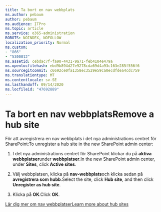 ```yaml
---
title: Ta bort en nav webbplats
ms.author: pebaum
author: pebaum
ms.audience: ITPro
ms.topic: article
ms.service: o365-administration
ROBOTS: NOINDEX, NOFOLLOW
localization_priority: Normal
ms.custom:
- "866"
- "5300012"
ms.assetid: cebdac7f-fa90-4431-9a71-feb4104e479a
ms.openlocfilehash: ebd9b894d27e9278cda69d4a93c163e285f556f6
ms.sourcegitcommit: c6692ce0fa1358ec3529e59ca0ecdfdea4cdc759
ms.translationtype: MT
ms.contentlocale: sv-SE
ms.lasthandoff: 09/14/2020
ms.locfileid: "47692889"
---
```

# <a name="remove-a-hub-site"></a><span data-ttu-id="cfdd3-102">Ta bort en nav webbplats</span><span class="sxs-lookup"><span data-stu-id="cfdd3-102">Remove a hub site</span></span>

<span data-ttu-id="cfdd3-103">För att avregistrera en nav webbplats i det nya administrations centret för SharePoint:</span><span class="sxs-lookup"><span data-stu-id="cfdd3-103">To unregister a hub site in the new SharePoint admin center:</span></span>
  
1. <span data-ttu-id="cfdd3-104">I det nya administrations centret för SharePoint klickar du på **aktiva webbplatser**under **webbplatser**.</span><span class="sxs-lookup"><span data-stu-id="cfdd3-104">In the new SharePoint admin center, under **Sites**, click **Active sites**.</span></span>

2. <span data-ttu-id="cfdd3-105">Välj webbplatsen, klicka på **nav-webbplats**och klicka sedan på **avregistrera som hubb**.</span><span class="sxs-lookup"><span data-stu-id="cfdd3-105">Select the site, click **Hub site**, and then click **Unregister as hub site**.</span></span>

3. <span data-ttu-id="cfdd3-106">Klicka på **OK**.</span><span class="sxs-lookup"><span data-stu-id="cfdd3-106">Click **OK**.</span></span>

[<span data-ttu-id="cfdd3-107">Lär dig mer om nav webbplatser</span><span class="sxs-lookup"><span data-stu-id="cfdd3-107">Learn more about hub sites</span></span>](https://support.office.com/article/what-is-a-sharepoint-hub-site-fe26ae84-14b7-45b6-a6d1-948b3966427f)
  